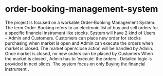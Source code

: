 # order-booking-management-system
The project is focused on a workable Order-Booking Management System.  The term Order-Booking refers to an electronic list of buy and sell orders for a specific financial instrument like stocks. System will have 2 kind of Users – Admin and Customers. Customers can place new order for stocks purchasing  when market is open and Admin can execute the orders when market is closed. The market open/close action will be handled by Admin. Once market is closed, no new orders can be placed by Customers When the market is closed , Admin has to ‘execute’ the orders . Detailed logic is provided in next slides. The system focus on only Buying the financial instrument .
